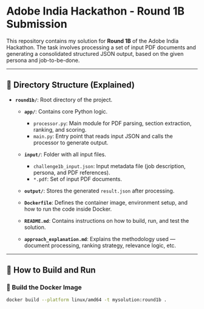 # Adobe India Hackathon - Round 1B Submission

This repository contains my solution for **Round 1B** of the Adobe India Hackathon. The task involves processing a set of input PDF documents and generating a consolidated structured JSON output, based on the given persona and job-to-be-done.

---

## 📁 Directory Structure (Explained)

- **`round1b/`**: Root directory of the project.

  - **`app/`**: Contains core Python logic.
    - `processor.py`: Main module for PDF parsing, section extraction, ranking, and scoring.
    - `main.py`: Entry point that reads input JSON and calls the processor to generate output.

  - **`input/`**: Folder with all input files.
    - `challenge1b_input.json`: Input metadata file (job description, persona, and PDF references).
    - `*.pdf`: Set of input PDF documents.

  - **`output/`**: Stores the generated `result.json` after processing.

  - **`Dockerfile`**: Defines the container image, environment setup, and how to run the code inside Docker.

  - **`README.md`**: Contains instructions on how to build, run, and test the solution.

  - **`approach_explanation.md`**: Explains the methodology used — document processing, ranking strategy, relevance logic, etc.

---

## 🧪 How to Build and Run

### 🔧 Build the Docker Image
```bash
docker build --platform linux/amd64 -t mysolution:round1b .

